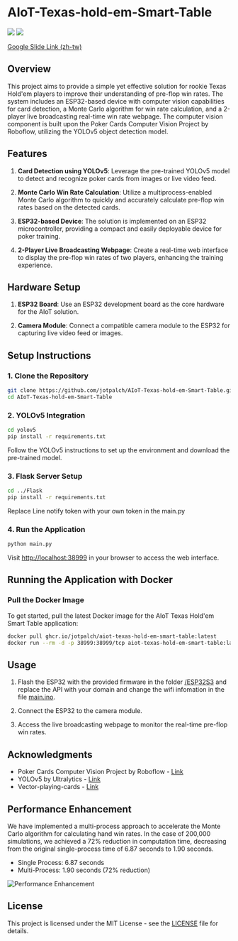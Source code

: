 # AIoT-Texas-hold-em-Smart-Table

![](https://github.com/jotpalch/AIoT-Texas-hold-em-Smart-Table/assets/49465120/15804e6a-26ec-408c-b389-70d8ac17a2c2)
![](https://github.com/jotpalch/AIoT-Texas-hold-em-Smart-Table/assets/49465120/896083ee-56b6-4781-bf7b-77e7c7467dde)

[Google Slide Link (zh-tw)](https://docs.google.com/presentation/d/1eHHE75cVTDKX-oiytssVUKOchTtuO_02/edit?usp=sharing&ouid=110986964650494650772&rtpof=true&sd=true)

## Overview

This project aims to provide a simple yet effective solution for rookie Texas Hold'em players to improve their understanding of pre-flop win rates. The system includes an ESP32-based device with computer vision capabilities for card detection, a Monte Carlo algorithm for win rate calculation, and a 2-player live broadcasting real-time win rate webpage. The computer vision component is built upon the Poker Cards Computer Vision Project by Roboflow, utilizing the YOLOv5 object detection model.

## Features

1. **Card Detection using YOLOv5**: Leverage the pre-trained YOLOv5 model to detect and recognize poker cards from images or live video feed.

2. **Monte Carlo Win Rate Calculation**: Utilize a multiprocess-enabled Monte Carlo algorithm to quickly and accurately calculate pre-flop win rates based on the detected cards.

3. **ESP32-based Device**: The solution is implemented on an ESP32 microcontroller, providing a compact and easily deployable device for poker training.

4. **2-Player Live Broadcasting Webpage**: Create a real-time web interface to display the pre-flop win rates of two players, enhancing the training experience.

## Hardware Setup

1. **ESP32 Board**: Use an ESP32 development board as the core hardware for the AIoT solution.

2. **Camera Module**: Connect a compatible camera module to the ESP32 for capturing live video feed or images.

## Setup Instructions

### 1. Clone the Repository

```bash
git clone https://github.com/jotpalch/AIoT-Texas-hold-em-Smart-Table.git
cd AIoT-Texas-hold-em-Smart-Table
```

### 2. YOLOv5 Integration

```bash
cd yolov5
pip install -r requirements.txt
```

Follow the YOLOv5 instructions to set up the environment and download the pre-trained model.

### 3. Flask Server Setup

```bash
cd ../Flask
pip install -r requirements.txt
```

Replace Line notify token with your own token in the main.py

### 4. Run the Application

```bash
python main.py
```

Visit [http://localhost:38999](http://localhost:38999) in your browser to access the web interface.

## Running the Application with Docker

### Pull the Docker Image
To get started, pull the latest Docker image for the AIoT Texas Hold'em Smart Table application:

```bash
docker pull ghcr.io/jotpalch/aiot-texas-hold-em-smart-table:latest
docker run --rm -d -p 38999:38999/tcp aiot-texas-hold-em-smart-table:latest 
```

## Usage

1. Flash the ESP32 with the provided firmware in the folder [/ESP32S3](https://github.com/jotpalch/AIoT-Texas-hold-em-Smart-Table/tree/98383745c9483ef6930425e589467164eaca7d5f/ESP32S3) and replace the API with your domain and change the wifi infomation in the file [main.ino](https://github.com/jotpalch/AIoT-Texas-hold-em-Smart-Table/blob/98383745c9483ef6930425e589467164eaca7d5f/ESP32S3/main.ino).

2. Connect the ESP32 to the camera module.

3. Access the live broadcasting webpage to monitor the real-time pre-flop win rates.

## Acknowledgments

- Poker Cards Computer Vision Project by Roboflow - [Link](https://universe.roboflow.com/roboflow-100/poker-cards-cxcvz)
- YOLOv5 by Ultralytics - [Link](https://github.com/ultralytics/yolov5)
- Vector-playing-cards - [Link](https://code.google.com/archive/p/vector-playing-cards/downloads)

## Performance Enhancement

We have implemented a multi-process approach to accelerate the Monte Carlo algorithm for calculating hand win rates. In the case of 200,000 simulations, we achieved a 72% reduction in computation time, decreasing from the original single-process time of 6.87 seconds to 1.90 seconds.  

- Single Process: 6.87 seconds
- Multi-Process: 1.90 seconds (72% reduction)

![Performance Enhancement](https://github.com/jotpalch/AIoT-Texas-hold-em-Smart-Table/assets/49465120/7b40c112-4c1b-49f8-a34c-62c3684bf1b8)

## License

This project is licensed under the MIT License - see the [LICENSE](LICENSE) file for details.